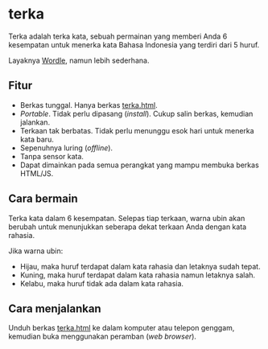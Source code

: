 # terka
Terka adalah terka kata, sebuah permainan yang memberi Anda 6 kesempatan untuk menerka kata Bahasa Indonesia yang terdiri dari 5 huruf.

Layaknya [Wordle](https://www.powerlanguage.co.uk/wordle/), namun lebih sederhana.

## Fitur
- Berkas tunggal. Hanya berkas [terka.html](terka.html).
- _Portable_. Tidak perlu dipasang (_install_). Cukup salin berkas, kemudian jalankan.
- Terkaan tak berbatas. Tidak perlu menunggu esok hari untuk menerka kata baru.
- Sepenuhnya luring (_offline_).
- Tanpa sensor kata.
- Dapat dimainkan pada semua perangkat yang mampu membuka berkas HTML/JS.

## Cara bermain

Terka kata dalam 6 kesempatan.
Selepas tiap terkaan, warna ubin akan berubah untuk menunjukkan seberapa dekat terkaan Anda dengan kata rahasia.

Jika warna ubin:
- Hijau, maka huruf terdapat dalam kata rahasia dan letaknya sudah tepat.
- Kuning, maka huruf terdapat dalam kata rahasia namun letaknya salah.
- Kelabu, maka huruf tidak ada dalam kata rahasia.

## Cara menjalankan

Unduh berkas [terka.html](terka.html) ke dalam komputer atau telepon genggam, kemudian buka menggunakan peramban (_web browser_).
